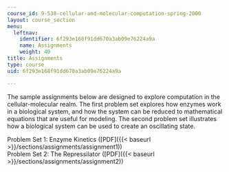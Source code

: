 ```yaml
---
course_id: 9-530-cellular-and-molecular-computation-spring-2000
layout: course_section
menu:
  leftnav:
    identifier: 6f293e168f91dd670a3ab09e76224a9a
    name: Assignments
    weight: 40
title: Assignments
type: course
uid: 6f293e168f91dd670a3ab09e76224a9a

---
```


The sample assignments below are designed to explore computation in the cellular-molecular realm. The first problem set explores how enzymes work in a biological system, and how the system can be reduced to mathematical equations that are useful for modeling. The second problem set illustrates how a biological system can be used to create an oscillating state.

Problem Set 1: Enzyme Kinetics ([PDF]({{< baseurl >}}/sections/assignments/assignment1))  
Problem Set 2: The Repressilator ([PDF]({{< baseurl >}}/sections/assignments/assignment2))